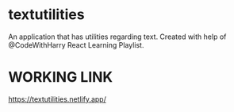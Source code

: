 # textutilities
An application that has utilities regarding text.
Created with help of @CodeWithHarry React Learning Playlist.

# WORKING LINK 
https://textutilities.netlify.app/


